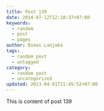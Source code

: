 ```yaml
---
title: Post 139
date: 2014-07-12T12:10:37+07:00
keywords:
  - random
  - post
  - pages
author: Dimas Lanjaka
tags:
  - random post
  - untagged
category:
  - random post
  - uncategorized
updated: 2013-04-01T11:45:52+07:00
---
```

This is content of post 139